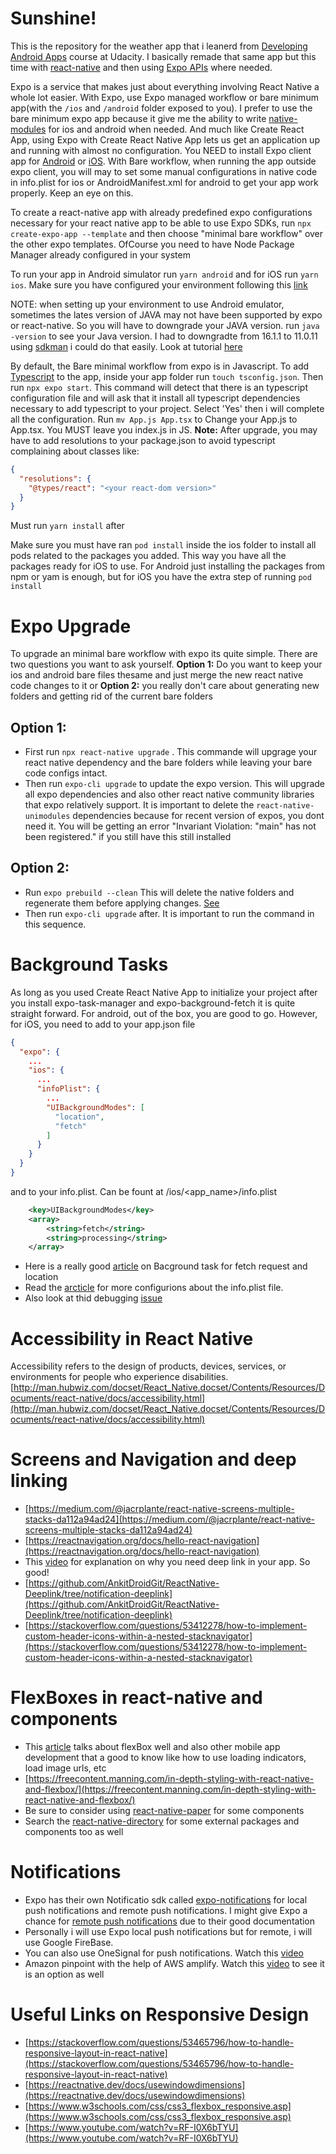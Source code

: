 # Sunshine!

This is the repository for the weather app that i leanerd from [Developing Android Apps](https://www.udacity.com/course/new-android-fundamentals--ud851) course at Udacity. I basically remade that same app but this time with [react-native](https://reactnative.dev/docs/components-and-apis) and then using [Expo APIs](https://docs.expo.dev/versions/latest/) where needed.

Expo is a service that makes just about everything involving React Native a whole lot easier. With Expo, use Expo managed workflow or bare minimum app(with the `/ios` and `/android` folder exposed to you). I prefer to use the bare minimum expo app because it give me the ability to write [native-modules](https://reactnative.dev/docs/native-modules-intro) for ios and android when needed. And much like Create React App, using Expo with Create React Native App lets us get an application up and running with almost no configuration. You NEED to install Expo client app for [Android](https://play.google.com/store/apps/details?id=host.exp.exponent) or [iOS](https://apps.apple.com/us/app/expo-client/id982107779). With Bare workflow, when running the app outside expo client, you will may to set some manual configurations in native code in info.plist for ios or AndroidManifest.xml for android to get your app work properly. Keep an eye on this.

To create a react-native app with already predefined expo configurations necessary for your react native app to be able to use Expo SDKs, run `npx create-expo-app --template` and then choose "minimal bare workflow" over the other expo templates. OfCourse you need to have Node Package Manager already configured in your system

To run your app in Android simulator run `yarn android` and for iOS run `yarn ios`. Make sure you have configured your environment following this [link](https://reactnative.dev/docs/environment-setup)

NOTE: when setting up your environment to use Android emulator, sometimes the lates version of JAVA may not have been supported by expo or react-native. So you will have to downgrade your JAVA version. run `java -version` to see your Java version. I had to downgradte from 16.1.1 to 11.0.11 using [sdkman](https://sdkman.io/) i could do that easily. Look at tutorial [here](https://www.youtube.com/watch?v=043tTKcmk2c)

By default, the Bare minimal workflow from expo is in Javascript. To add [Typescript](https://docs.expo.dev/guides/typescript/) to the app, inside your app folder run `touch tsconfig.json`. Then run `npx expo start`. This command will detect that there is an typescript configuration file and will ask that it install all typescript dependencies necessary to add typescript to your project. Select 'Yes' then i will complete all the configuration. Run `mv App.js App.tsx` to Change your App.js to App.tsx. You MUST leave you index.js in JS. **Note:** After upgrade, you may have to add resolutions to your package.json to avoid typescript complaining about classes like:

```json
{
  "resolutions": {
    "@types/react": "<your react-dom version>"
  }
}
```

Must run `yarn install` after

Make sure you must have ran `pod install` inside the ios folder to install all pods related to the packages you added. This way you have all the packages ready for iOS to use. For Android just installing the packages from npm or yam is enough, but for iOS you have the extra step of running `pod install`

# Expo Upgrade

To upgrade an minimal bare workflow with expo its quite simple. There are two questions you want to ask yourself. **Option 1:** Do you want to keep your ios and android bare files thesame and just merge the new react native code changes to it or **Option 2:** you really don't care about generating new folders and getting rid of the current bare folders

## Option 1:

- First run `npx react-native upgrade` . This commande will upgrage your react native dependency and the bare folders while leaving your bare code configs intact.
- Then run `expo-cli upgrade` to update the expo version. This will upgrade all expo dependencies and also other react native community libraries that expo relatively support. It is important to delete the `react-native-unimodules` dependencies because for recent version of expos, you dont need it. You will be getting an error "Invariant Violation: "main" has not been registered." if you still have this still installed

## Option 2:

- Run `expo prebuild --clean` This will delete the native folders and regenerate them before applying changes. [See](https://docs.expo.dev/workflow/expo-cli/)
- Then run `expo-cli upgrade` after.
  It is important to run the command in this sequence.

# Background Tasks

As long as you used Create React Native App to initialize your project after you install expo-task-manager and expo-background-fetch it is quite straight forward. For android, out of the box, you are good to go. However, for iOS, you need to add to your app.json file

```json
{
  "expo": {
    ...
    "ios": {
      ...
      "infoPlist": {
        ...
        "UIBackgroundModes": [
          "location",
          "fetch"
        ]
      }
    }
  }
}
```

and to your info.plist. Can be fount at /ios/<app_name>/info.plist

```xml
	<key>UIBackgroundModes</key>
	<array>
		<string>fetch</string>
		<string>processing</string>
	</array>
```

- Here is a really good [article](https://gist.github.com/darryl-davidson/217693ba906a9c35bea15c28a543ea0d) on Bacground task for fetch request and location
- Read the [arcticle](https://stackoverflow.com/questions/48157185/info-plist-file-for-react-native-ios-app-using-expo-sdk) for more configurions about the info.plist file.
- Also look at thid debugging [issue](https://github.com/transistorsoft/react-native-background-fetch/issues/230)

# Accessibility in React Native

Accessibility refers to the design of products, devices, services, or environments for people who experience disabilities.
[http://man.hubwiz.com/docset/React_Native.docset/Contents/Resources/Documents/react-native/docs/accessibility.html](http://man.hubwiz.com/docset/React_Native.docset/Contents/Resources/Documents/react-native/docs/accessibility.html)

# Screens and Navigation and deep linking

- [https://medium.com/@jacrplante/react-native-screens-multiple-stacks-da112a94ad24](https://medium.com/@jacrplante/react-native-screens-multiple-stacks-da112a94ad24)
- [https://reactnavigation.org/docs/hello-react-navigation](https://reactnavigation.org/docs/hello-react-navigation)
- This [video](https://www.youtube.com/watch?v=_fVNt1KjkEk&list=PLy9JCsy2u97mC2YWw0fsvSAxTA8y1l0SC) for explanation on why you need deep link in your app. So good!
- [https://github.com/AnkitDroidGit/ReactNative-Deeplink/tree/notification-deeplink](https://github.com/AnkitDroidGit/ReactNative-Deeplink/tree/notification-deeplink)
- [https://stackoverflow.com/questions/53412278/how-to-implement-custom-header-icons-within-a-nested-stacknavigator](https://stackoverflow.com/questions/53412278/how-to-implement-custom-header-icons-within-a-nested-stacknavigator)

# FlexBoxes in react-native and components

- This [article](https://www.toptal.com/react-native/react-native-for-android-development) talks about flexBox well and also other mobile app development that a good to know like how to use loading indicators, load image urls, etc
- [https://freecontent.manning.com/in-depth-styling-with-react-native-and-flexbox/](https://freecontent.manning.com/in-depth-styling-with-react-native-and-flexbox/)
- Be sure to consider using [react-native-paper](https://callstack.github.io/react-native-paper/activity-indicator.html) for some components
- Search the [react-native-directory](https://reactnative.directory/) for some external packages and components too as well

# Notifications

- Expo has their own Notificatio sdk called [expo-notifications](https://docs.expo.io/versions/v41.0.0/sdk/notifications/) for local push notifications and remote push notifications. I might give Expo a chance for [remote push notifications](https://www.codingdeft.com/posts/react-native-push-notifications/) due to their good documentation
- Personally i will use Expo local push notifications but for remote, i will use Google FireBase.
- You can also use OneSignal for push notifications. Watch this [video](https://www.youtube.com/watch?v=Qf8OzB9qJq8)
- Amazon pinpoint with the help of AWS amplify. Watch this [video](https://www.youtube.com/watch?v=um-DIIRsFlM) to see it is an option as well

# Useful Links on Responsive Design

- [https://stackoverflow.com/questions/53465796/how-to-handle-responsive-layout-in-react-native](https://stackoverflow.com/questions/53465796/how-to-handle-responsive-layout-in-react-native)
- [https://reactnative.dev/docs/usewindowdimensions](https://reactnative.dev/docs/usewindowdimensions)
- [https://www.w3schools.com/css/css3_flexbox_responsive.asp](https://www.w3schools.com/css/css3_flexbox_responsive.asp)
- [https://www.youtube.com/watch?v=RF-I0X6bTYU](https://www.youtube.com/watch?v=RF-I0X6bTYU)
